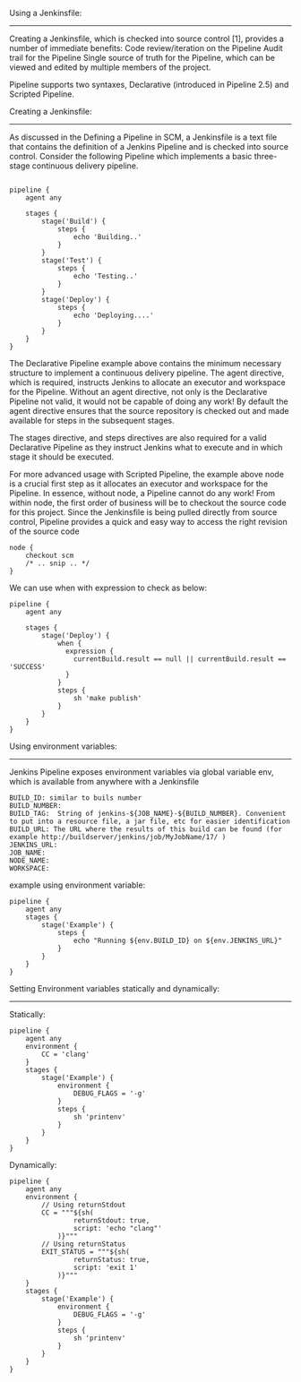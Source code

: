 Using a Jenkinsfile:
*********************

Creating a Jenkinsfile, which is checked into source control [1], provides a number of immediate benefits:
Code review/iteration on the Pipeline
Audit trail for the Pipeline
Single source of truth for the Pipeline, which can be viewed and edited by multiple members of the project.

Pipeline supports two syntaxes, Declarative (introduced in Pipeline 2.5) and Scripted Pipeline.

Creating a Jenkinsfile:
***********************

As discussed in the Defining a Pipeline in SCM, a Jenkinsfile is a text file that contains the definition of a Jenkins Pipeline and is checked into source control. Consider the following Pipeline which implements a basic three-stage continuous delivery pipeline.

```

pipeline {
    agent any

    stages {
        stage('Build') {
            steps {
                echo 'Building..'
            }
        }
        stage('Test') {
            steps {
                echo 'Testing..'
            }
        }
        stage('Deploy') {
            steps {
                echo 'Deploying....'
            }
        }
    }
}
```

The Declarative Pipeline example above contains the minimum necessary structure to implement a continuous delivery pipeline. The agent directive, which is required, instructs Jenkins to allocate an executor and workspace for the Pipeline. Without an agent directive, not only is the Declarative Pipeline not valid, it would not be capable of doing any work! By default the agent directive ensures that the source repository is checked out and made available for steps in the subsequent stages.

The stages directive, and steps directives are also required for a valid Declarative Pipeline as they instruct Jenkins what to execute and in which stage it should be executed.

For more advanced usage with Scripted Pipeline, the example above node is a crucial first step as it allocates an executor and workspace for the Pipeline. In essence, without node, a Pipeline cannot do any work! From within node, the first order of business will be to checkout the source code for this project. Since the Jenkinsfile is being pulled directly from source control, Pipeline provides a quick and easy way to access the right revision of the source code

```
node {
    checkout scm
    /* .. snip .. */
}
```

We can use when with expression to check as below:

```
pipeline {
    agent any

    stages {
        stage('Deploy') {
            when {
              expression {
                currentBuild.result == null || currentBuild.result == 'SUCCESS'
              }
            }
            steps {
                sh 'make publish'
            }
        }
    }
}
```

Using environment variables:
****************************

Jenkins Pipeline exposes environment variables via global variable env, which is available from anywhere with a Jenkinsfile

```
BUILD_ID: similar to buils number
BUILD_NUMBER:
BUILD_TAG:  String of jenkins-${JOB_NAME}-${BUILD_NUMBER}. Convenient to put into a resource file, a jar file, etc for easier identification
BUILD_URL: The URL where the results of this build can be found (for example http://buildserver/jenkins/job/MyJobName/17/ )
JENKINS_URL:
JOB_NAME: 
NODE_NAME:
WORKSPACE:
```

example using environment variable:
```
pipeline {
    agent any
    stages {
        stage('Example') {
            steps {
                echo "Running ${env.BUILD_ID} on ${env.JENKINS_URL}"
            }
        }
    }
}
```

Setting Environment variables statically and dynamically:
**********************************************************

Statically:

```
pipeline {
    agent any
    environment {
        CC = 'clang'
    }
    stages {
        stage('Example') {
            environment {
                DEBUG_FLAGS = '-g'
            }
            steps {
                sh 'printenv'
            }
        }
    }
}
```

Dynamically:

```
pipeline {
    agent any
    environment {
        // Using returnStdout
        CC = """${sh(
                returnStdout: true,
                script: 'echo "clang"'
            )}"""
        // Using returnStatus
        EXIT_STATUS = """${sh(
                returnStatus: true,
                script: 'exit 1'
            )}"""
    }
    stages {
        stage('Example') {
            environment {
                DEBUG_FLAGS = '-g'
            }
            steps {
                sh 'printenv'
            }
        }
    }
}
```
